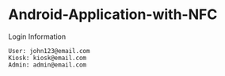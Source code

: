 # Android-Application-with-NFC

Login Information

	User: john123@email.com
	Kiosk: kiosk@email.com
	Admin: admin@email.com
